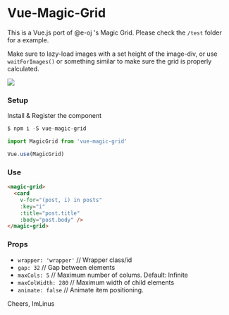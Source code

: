# Vue-Magic-Grid
This is a Vue.js port of @e-oj 's Magic Grid.
Please check the `/test` folder for a example.

Make sure to lazy-load images with a set height of the image-div,
or use `waitForImages()` or something similar
to make sure the grid is properly calculated.

<img src="https://i.imgur.com/Wzw0Yl9.png">

### Setup
Install & Register the component
```js
$ npm i -S vue-magic-grid
```

```js
import MagicGrid from 'vue-magic-grid'

Vue.use(MagicGrid)
```

### Use
```html
<magic-grid>
  <card
    v-for="(post, i) in posts"
    :key="i"
    :title="post.title"
    :body="post.body" />
</magic-grid>
```

### Props
- `wrapper: 'wrapper'` // Wrapper class/id
- `gap: 32` // Gap between elements
- `maxCols: 5` // Maximum number of colums. Default: Infinite
- `maxColWidth: 280` // Maximum width of child elements
- `animate: false` // Animate item positioning.


Cheers,
ImLinus
